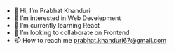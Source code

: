 - 👋 Hi, I’m Prabhat Khanduri
- 👀 I’m interested in Web Develepment
- 🌱 I’m currently learning React
- 💞️ I’m looking to collaborate on Frontend
- 📫 How to reach me prabhat.khanduri67@gmail.com

<!---
prabhat997/prabhat997 is a ✨ special ✨ repository because its `README.md` (this file) appears on your GitHub profile.
You can click the Preview link to take a look at your changes.
--->
